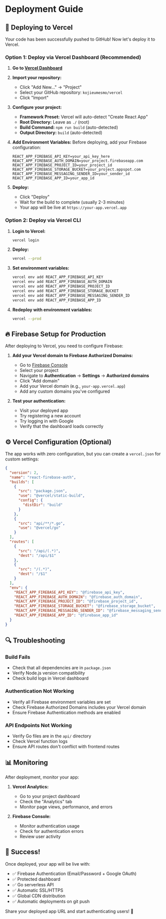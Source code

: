 # Deployment Guide

## 🚀 Deploying to Vercel

Your code has been successfully pushed to GitHub! Now let's deploy it to Vercel.

### Option 1: Deploy via Vercel Dashboard (Recommended)

1. **Go to [Vercel Dashboard](https://vercel.com/new)**

2. **Import your repository:**
   - Click "Add New..." → "Project"
   - Select your GitHub repository: `kojieumesmo/vercel`
   - Click "Import"

3. **Configure your project:**
   - **Framework Preset:** Vercel will auto-detect "Create React App"
   - **Root Directory:** Leave as `./` (root)
   - **Build Command:** `npm run build` (auto-detected)
   - **Output Directory:** `build` (auto-detected)

4. **Add Environment Variables:**
   Before deploying, add your Firebase configuration:
   
   ```
   REACT_APP_FIREBASE_API_KEY=your_api_key_here
   REACT_APP_FIREBASE_AUTH_DOMAIN=your_project.firebaseapp.com
   REACT_APP_FIREBASE_PROJECT_ID=your_project_id
   REACT_APP_FIREBASE_STORAGE_BUCKET=your_project.appspot.com
   REACT_APP_FIREBASE_MESSAGING_SENDER_ID=your_sender_id
   REACT_APP_FIREBASE_APP_ID=your_app_id
   ```

5. **Deploy:**
   - Click "Deploy"
   - Wait for the build to complete (usually 2-3 minutes)
   - Your app will be live at `https://your-app.vercel.app`

### Option 2: Deploy via Vercel CLI

1. **Login to Vercel:**
   ```bash
   vercel login
   ```

2. **Deploy:**
   ```bash
   vercel --prod
   ```
   
3. **Set environment variables:**
   ```bash
   vercel env add REACT_APP_FIREBASE_API_KEY
   vercel env add REACT_APP_FIREBASE_AUTH_DOMAIN
   vercel env add REACT_APP_FIREBASE_PROJECT_ID
   vercel env add REACT_APP_FIREBASE_STORAGE_BUCKET
   vercel env add REACT_APP_FIREBASE_MESSAGING_SENDER_ID
   vercel env add REACT_APP_FIREBASE_APP_ID
   ```

4. **Redeploy with environment variables:**
   ```bash
   vercel --prod
   ```

## 🔥 Firebase Setup for Production

After deploying to Vercel, you need to configure Firebase:

1. **Add your Vercel domain to Firebase Authorized Domains:**
   - Go to [Firebase Console](https://console.firebase.google.com/)
   - Select your project
   - Navigate to **Authentication** → **Settings** → **Authorized domains**
   - Click "Add domain"
   - Add your Vercel domain (e.g., `your-app.vercel.app`)
   - Add any custom domains you've configured

2. **Test your authentication:**
   - Visit your deployed app
   - Try registering a new account
   - Try logging in with Google
   - Verify that the dashboard loads correctly

## ⚙️ Vercel Configuration (Optional)

The app works with zero configuration, but you can create a `vercel.json` for custom settings:

```json
{
  "version": 2,
  "name": "react-firebase-auth",
  "builds": [
    {
      "src": "package.json",
      "use": "@vercel/static-build",
      "config": {
        "distDir": "build"
      }
    },
    {
      "src": "api/**/*.go",
      "use": "@vercel/go"
    }
  ],
  "routes": [
    {
      "src": "/api/(.*)",
      "dest": "/api/$1"
    },
    {
      "src": "/(.*)",
      "dest": "/$1"
    }
  ],
  "env": {
    "REACT_APP_FIREBASE_API_KEY": "@firebase_api_key",
    "REACT_APP_FIREBASE_AUTH_DOMAIN": "@firebase_auth_domain",
    "REACT_APP_FIREBASE_PROJECT_ID": "@firebase_project_id",
    "REACT_APP_FIREBASE_STORAGE_BUCKET": "@firebase_storage_bucket",
    "REACT_APP_FIREBASE_MESSAGING_SENDER_ID": "@firebase_messaging_sender_id",
    "REACT_APP_FIREBASE_APP_ID": "@firebase_app_id"
  }
}
```

## 🔍 Troubleshooting

### Build Fails
- Check that all dependencies are in `package.json`
- Verify Node.js version compatibility
- Check build logs in Vercel dashboard

### Authentication Not Working
- Verify all Firebase environment variables are set
- Check Firebase Authorized Domains includes your Vercel domain
- Ensure Firebase Authentication methods are enabled

### API Endpoints Not Working
- Verify Go files are in the `api/` directory
- Check Vercel function logs
- Ensure API routes don't conflict with frontend routes

## 📊 Monitoring

After deployment, monitor your app:

1. **Vercel Analytics:**
   - Go to your project dashboard
   - Check the "Analytics" tab
   - Monitor page views, performance, and errors

2. **Firebase Console:**
   - Monitor authentication usage
   - Check for authentication errors
   - Review user activity

## 🎉 Success!

Once deployed, your app will be live with:
- ✅ Firebase Authentication (Email/Password + Google OAuth)
- ✅ Protected dashboard
- ✅ Go serverless API
- ✅ Automatic SSL/HTTPS
- ✅ Global CDN distribution
- ✅ Automatic deployments on git push

Share your deployed app URL and start authenticating users! 🚀
